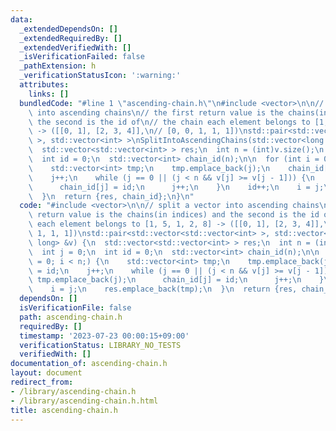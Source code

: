 ```yaml
---
data:
  _extendedDependsOn: []
  _extendedRequiredBy: []
  _extendedVerifiedWith: []
  _isVerificationFailed: false
  _pathExtension: h
  _verificationStatusIcon: ':warning:'
  attributes:
    links: []
  bundledCode: "#line 1 \"ascending-chain.h\"\n#include <vector>\n\n// split a vector\
    \ into ascending chains\n// the first return value is the chains(in indices) and\
    \ the second is the id of\n// the chain each element belongs to [1, 5, 1, 2, 8]\
    \ -> ([[0, 1], [2, 3, 4]],\n// [0, 0, 1, 1, 1])\nstd::pair<std::vector<std::vector<int>\
    \ >, std::vector<int> >\nSplitIntoAscendingChains(std::vector<long long> &v) {\n\
    \  std::vector<std::vector<int> > res;\n  int n = (int)v.size();\n  int j = 0;\n\
    \  int id = 0;\n  std::vector<int> chain_id(n);\n\n  for (int i = 0; i < n;) {\n\
    \    std::vector<int> tmp;\n    tmp.emplace_back(j);\n    chain_id[j] = id;\n\
    \    j++;\n    while (j == 0 || (j < n && v[j] >= v[j - 1])) {\n      tmp.emplace_back(j);\n\
    \      chain_id[j] = id;\n      j++;\n    }\n    id++;\n    i = j;\n    res.emplace_back(tmp);\n\
    \  }\n  return {res, chain_id};\n}\n"
  code: "#include <vector>\n\n// split a vector into ascending chains\n// the first\
    \ return value is the chains(in indices) and the second is the id of\n// the chain\
    \ each element belongs to [1, 5, 1, 2, 8] -> ([[0, 1], [2, 3, 4]],\n// [0, 0,\
    \ 1, 1, 1])\nstd::pair<std::vector<std::vector<int> >, std::vector<int> >\nSplitIntoAscendingChains(std::vector<long\
    \ long> &v) {\n  std::vector<std::vector<int> > res;\n  int n = (int)v.size();\n\
    \  int j = 0;\n  int id = 0;\n  std::vector<int> chain_id(n);\n\n  for (int i\
    \ = 0; i < n;) {\n    std::vector<int> tmp;\n    tmp.emplace_back(j);\n    chain_id[j]\
    \ = id;\n    j++;\n    while (j == 0 || (j < n && v[j] >= v[j - 1])) {\n     \
    \ tmp.emplace_back(j);\n      chain_id[j] = id;\n      j++;\n    }\n    id++;\n\
    \    i = j;\n    res.emplace_back(tmp);\n  }\n  return {res, chain_id};\n}"
  dependsOn: []
  isVerificationFile: false
  path: ascending-chain.h
  requiredBy: []
  timestamp: '2023-07-23 00:00:15+09:00'
  verificationStatus: LIBRARY_NO_TESTS
  verifiedWith: []
documentation_of: ascending-chain.h
layout: document
redirect_from:
- /library/ascending-chain.h
- /library/ascending-chain.h.html
title: ascending-chain.h
---
```

